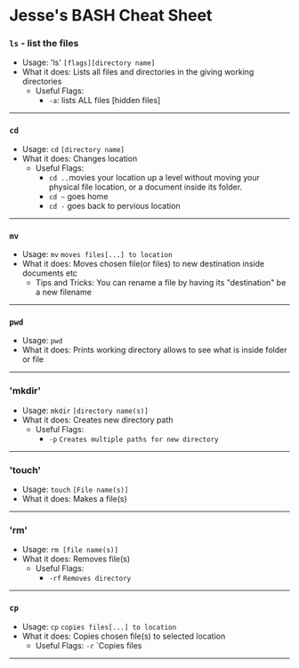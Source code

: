 # Jesse's BASH Cheat Sheet
### `ls` - list the files
* Usage: 'ls' `[flags][directory name]`
* What it does: Lists all files and directories in the giving working directories
    * Useful Flags:
        * `-a`: lists ALL files [hidden files]
---
### `cd`
* Usage: `cd` `[directory name]`
* What it does: Changes location
    * Useful Flags:
        * `cd ..`movies your location up a level without moving your physical file location, or a document inside its folder.
        * `cd ~` goes home
        * `cd -` goes back to pervious location
---
### `mv`
* Usage: `mv` `moves files[...] to location`
* What it does: Moves chosen file(or files) to new destination inside documents etc
    * Tips and Tricks: You can rename a file by having its "destination" be a new filename
---
### `pwd`
* Usage: `pwd`
* What it does: Prints working directory allows to see what is inside folder or file
---
### 'mkdir'
* Usage: `mkdir` `[directory name(s)]`
* What it does: Creates new directory path
    * Useful Flags:
        * `-p` `Creates multiple paths for new directory`
---
### 'touch'
* Usage: `touch` `[File name(s)]`
* What it does: Makes a file(s)
---
### 'rm'
* Usage: `rm [file name(s)]`
* What it does: Removes file(s)
    * Useful Flags:
        * `-rf` `Removes directory`
---
### `cp`
* Usage: `cp` `copies files[...] to location`
* What it does: Copies chosen file(s) to selected location
    * Useful Flags: `-r` `Copies files
---


